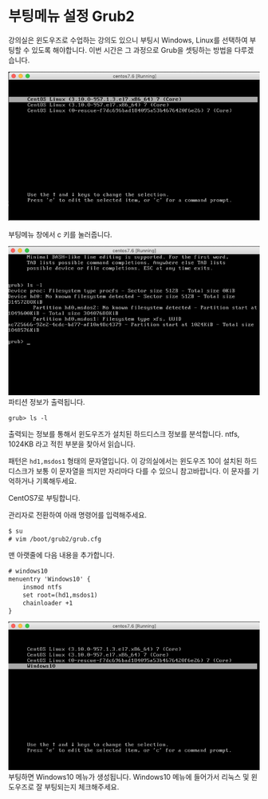 # 부팅메뉴 설정 Grub2
강의실은 윈도우즈로 수업하는 강의도 있으니 부팅시 Windows, Linux를 선택하여 부팅할 수 있도록 해야합니다. 이번 시간은 그 과정으로 Grub을 셋팅하는 방법을 다루겠습니다.

![grub01](../figures/grub01.png)

부팅메뉴 창에서 c 키를 눌러줍니다.

![grub02](../figures/grub02.png)
파티션 정보가 출력됩니다.
```
grub> ls -l
```

출력되는 정보를 통해서 윈도우즈가 설치된 하드디스크 정보를 분석합니다. ntfs, 1024KB 라고 적힌 부분을 찾아서 읽습니다.

패턴은 `hd1,msdos1` 형태의 문자열입니다.
이 강의실에서는 윈도우즈 10이 설치된 하드디스크가 보통 이 문자열을 띄지만 자리마다 다를 수 있으니 참고바랍니다. 이 문자를 기억하거나 기록해두세요.


CentOS7로 부팅합니다.

관리자로 전환하여 아래 명령어를 입력해주세요.
```
$ su
# vim /boot/grub2/grub.cfg
```

맨 아랫줄에 다음 내용을 추가합니다.
```
# windows10
menuentry 'Windows10' {
    insmod ntfs
    set root=(hd1,msdos1)
    chainloader +1
}
```

![grub03](../figures/grub03.png)
부팅하면 Windows10 메뉴가 생성됩니다.
Windows10 메뉴에 들어가서 리눅스 및 윈도우즈로 잘 부팅되는지 체크해주세요.